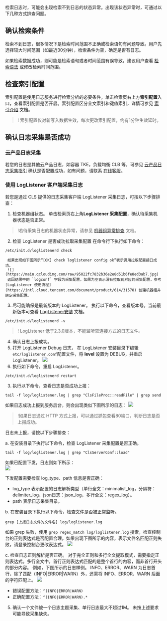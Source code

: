 检索日志时，可能会出现检索不到日志的状态异常。出现该状态异常时，可通过以下几种方式排查问题。

## 确认检索条件

检索不到日志，很多情况下是检索时间范围不正确或检索语句有问题导致。用户先选择较大时间范围（如最近30分钟），检索条件为空，确定是否有日志。



如果检索数据成功，则可能是检索语句或者时间范围有误导致，建议用户查看 [检索语法](https://intl.cloud.tencent.com/document/product/614/30439) 或修改检索时间范围。

## 检查索引配置

索引配置是使用日志服务进行检索分析的必要条件，单击检索页右上方**索引配置**入口，查看索引配置是否开启。索引配置区分全文索引和键值索引，详情可参见 [索引介绍](https://intl.cloud.tencent.com/document/product/614/39594) 文档。



>! 索引配置仅对新写入数据生效，每次更改索引配置，约有1分钟生效延时。
>

## 确认日志采集是否成功

### 云产品日志采集

若您的日志是其他云产品日志，如容器 TKE，负载均衡 CLB 等，可参见 [云产品日志采集指引](https://intl.cloud.tencent.com/document/product/614/38200) 确认是否配置成功，如有问题，请联系 [在线客服](https://intl.cloud.tencent.com/contact-sales)。

### 使用 LogListener 客户端采集日志

 若您是通过 CLS 提供的日志采集客户端 LogListener 采集日志，可按以下步骤排查：
1. 检查机器组状态。
单击检索页右上角**LogListener 采集配置**，确认待采集机器状态是否正常。

>!若待采集日志的机器状态异常，请参见 [机器组异常排查](https://intl.cloud.tencent.com/document/product/614/17424) 文档。	 
2. 检查 LogListener 是否成功拉取采集配置
     在命令行下执行如下命令：
```shell
/etc/init.d/loglistenerd check
```
     如果出现如下图所示“[OK] check loglistener config ok”表示调用拉取配置接口成功。
     ![](https://main.qcloudimg.com/raw/95022fc7832b36e2e8d51b6fe8ed3ab7.jpg)
     返回结果中的 `logconf` 字段为采集配置，如果为空表示没有拉取到对应的采集配置，参考 [LogListener 使用流程](https://intl.cloud.tencent.com/document/product/614/31578) 创建机器组并绑定采集配置。
3. 尽可能确保是最新版本的 LogListener。
     执行以下命令，查看版本号。当前最新版本可查看 [LogListener安装](https://intl.cloud.tencent.com/document/product/614/17414) 文档。
```shell
/etc/init.d/loglistenerd -v
```
>! LogListener 低于2.3.0版本，不能监听软连接方式的日志文件。
>
4. 确认日志上报成功。
 1. 打开 LogListener Debug 日志， 在 LogListener 安装目录下编辑`etc/loglistener.conf`配置文件，将 **level** 设置为 DEBUG，并重启 LogListener。
![](https://main.qcloudimg.com/raw/05bc0bec901147c2b9e6550a85fa7d82.png)
 2. 执行如下命令，重启 LogListener。
```shell
/etc/init.d/loglistenerd restart
```
 3. 执行以下命令，查看日志是否成功上报：
```shell
tail -f log/loglistener.log | grep "ClsFileProc::readFile" | grep send
```
如果日志成功上报到服务后台，则会出现类似下图所示的日志：
![](https://main.qcloudimg.com/raw/109530d249ed468b5ae2c43b3b1e2341.png)
>!如果日志通过 HTTP 方式上报，可以通过抓包查看80端口，判断日志是否上报成功。
>

日志未上报，请按以下步骤排查：

 a. 在安装目录下执行以下命令，检查 LogListener 采集配置是否正确。

```shell
tail -f log/loglistener.log | grep "ClsServerConf::load"
```

如果已配置下发，日志则如下所示：    
![](https://main.qcloudimg.com/raw/d8b24591c6f601af31e57cab8995fd52.png)

下发配置需要检查 log_type、path 信息是否正确：        
 - log_type 表示配置的日志解析类型（单行全文：minimalist_log，分隔符：delimiter_log，json日志：json_log，多行全文：regex_log）。   
 - path 表示日志采集目录。

 b. 在安装目录下执行以下命令，检查文件是否被正常监听。

```shell
grep [上报日志文件的文件名] log/loglistener.log
```

如果 grep 失败，使用 `grep regex_match log/loglistener.log` 搜索，检查控制台的正则表达式是否配置合理。如果出现下图所示的内容，表示文件名匹配正则失败，请登录控制台更改表达式。
![](https://main.qcloudimg.com/raw/8b9756fc97dc9fe38e49ddde4fb20335.png)

 c. 检查日志正则解析是否正确。
对于完全正则和多行全文提取模式，需要指定正则表达式。多行全文中，首行正则表达式匹配的是整个首行的内容，而非首行开头的部分内容。
例如，下图所示的日志样例。 INFO、ERROR、WARN 为日志首行，除了匹配（INFO|ERROR|WARN）外，还需将 INFO、ERROR、WARN 后面的字符匹配上。
![](https://main.qcloudimg.com/raw/c43a440e46ca0ff82d21275d90557e44.png)
- 错误配置方法：`^(INFO|ERROR|WARN)`
- 正确配置方法：`^(INFO|ERROR|WARN).*`

5. 确认一个文件被一个日志主题采集、单行日志最大不超过1M。
   未按上述要求可能导致采集缺失。



